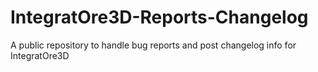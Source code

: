 # IntegratOre3D-Reports-Changelog
A public repository to handle bug reports and post changelog info for IntegratOre3D
